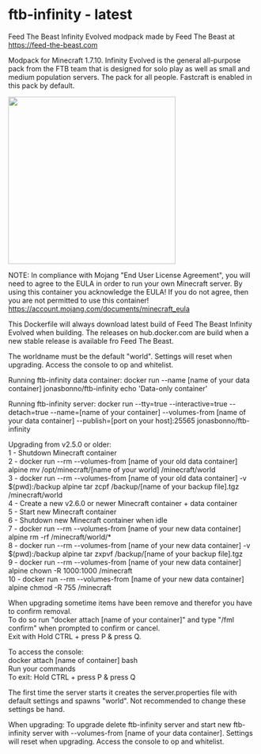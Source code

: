 # ftb-infinity - latest
Feed The Beast Infinity Evolved modpack
made by Feed The Beast at https://feed-the-beast.com

Modpack for Minecraft 1.7.10.
Infinity Evolved is the general all-purpose pack from the FTB team that is designed for solo play as well as small and medium population servers. The pack for all people.
Fastcraft is enabled in this pack by default.

<img src="http://media-elerium.cursecdn.com/avatars/27/883/635818079923323584.png" width="338" height="338">

NOTE: In compliance with Mojang "End User License Agreement", you will need to agree to the EULA in order to run your own Minecraft server. By using this container you acknowledge the EULA! If you do not agree, then you are not permitted to use this container!
https://account.mojang.com/documents/minecraft_eula

This Dockerfile will always download latest build of Feed The Beast Infinity Evolved when building.
The releases on hub.docker.com are build when a new stable release is available fro Feed The Beast.

The worldname must be the default "world". 
Settings will reset when upgrading.
Access the console to op and whitelist.

Running ftb-infinity data container:
docker run --name [name of your data container] jonasbonno/ftb-infinity echo 'Data-only container'

Running ftb-infinity server:
docker run --tty=true --interactive=true --detach=true --name=[name of your container] --volumes-from [name of your data container] --publish=[port on your host]:25565 jonasbonno/ftb-infinity

Upgrading from v2.5.0 or older: </br>
1 - Shutdown Minecraft container </br>
2 - docker run --rm --volumes-from [name of your old data container] alpine mv /opt/minecraft/[name of your world] /minecraft/world </br>
3 - docker run --rm --volumes-from [name of your old data container] -v $(pwd):/backup alpine tar zcpf /backup/[name of your backup file].tgz /minecraft/world </br>
4 - Create a new v2.6.0 or newer Minecraft container + data container </br>
5 - Start new Minecraft container </br>
6 - Shutdown new Minecraft container when idle </br>
7 - docker run --rm --volumes-from [name of your new data container] alpine rm -rf /minecraft/world/* </br>
8 - docker run --rm --volumes-from [name of your new data container] -v $(pwd):/backup alpine tar zxpvf /backup/[name of your backup file].tgz </br>
9 - docker run --rm --volumes-from [name of your new data container] alpine chown -R 1000:1000 /minecraft </br>
10 - docker run --rm --volumes-from [name of your new data container] alpine chmod -R 755 /minecraft </br>

When upgrading sometime items have been remove and therefor you have to confirm removal. </br>
To do so run "docker attach [name of your container]" and type "/fml confirm" when prompted to confirm or cancel. </br>
Exit with Hold CTRL + press P & press Q. </br>

To access the console:
</br>docker attach [name of container] bash
</br>Run your commands
</br>To exit: Hold CTRL + press P & press Q

The first time the server starts it creates the server.properties file with default settings and spawns "world". 
Not recommended to change these settings be hand.

When upgrading:
To upgrade delete ftb-infinity server and start new ftb-infinity server with --volumes-from [name of your data container].
Settings will reset when upgrading.
Access the console to op and whitelist.
